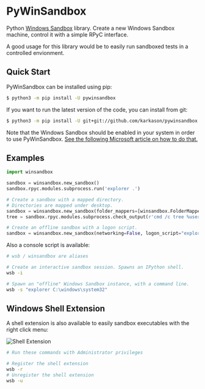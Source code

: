 # PyWinSandbox
Python [Windows Sandbox](https://techcommunity.microsoft.com/t5/windows-kernel-internals/windows-sandbox/ba-p/301849) library.
Create a new Windows Sandbox machine, control it with a simple RPyC interface.

A good usage for this library would be to easily run sandboxed tests in a controlled envionment.

Quick Start
------------

PyWinSandbox can be installed using pip:

```sh
$ python3 -m pip install -U pywinsandbox
```

If you want to run the latest version of the code, you can install from git:

```sh
$ python3 -m pip install -U git+git://github.com/karkason/pywinsandbox.git
```

Note that the Windows Sandbox should be enabled in your system in order to use PyWinSandbox. [See the following Microsoft article on how to do that.](https://techcommunity.microsoft.com/t5/windows-kernel-internals/windows-sandbox/ba-p/301849)

Examples
-------

```python
import winsandbox

sandbox = winsandbox.new_sandbox()
sandbox.rpyc.modules.subprocess.run('explorer .')

# Create a sandbox with a mapped directory.
# Directories are mapped under desktop.
sandbox = winsandbox.new_sandbox(folder_mappers=[winsandbox.FolderMapper(r'C:\users\public')])
tree = sandbox.rpyc.modules.subprocess.check_output(r'cmd /c tree %userprofile%\Desktop\public')

# Create an offline sandbox with a logon script.
sandbox = winsandbox.new_sandbox(networking=False, logon_script="explorer .")
```

Also a console script is available:

```sh
# wsb / winsandbox are aliases

# Create an interactive sandbox session. Spawns an IPython shell.
wsb -i

# Spawn an "offline" Windows Sandbox instance, with a command line.
wsb -s "explorer C:\windows\system32" 
```

Windows Shell Extension
-------
A shell extension is also available to easily sandbox executables with the right click menu:

![Shell Extension](https://i.imgur.com/WXrE1du.png)

```sh
# Run these commands with Administrator privileges

# Register the shell extension
wsb -r
# Unregister the shell extension
wsb -u
```